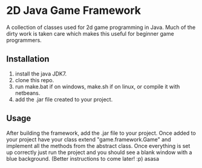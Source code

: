 # 2D Java Game Framework

A collection of classes used for 2d game programming in Java. Much of the dirty work is taken care which makes this useful for beginner game programmers. 

## Installation

1. install the java JDK7.
2. clone this repo.
3. run make.bat if on windows, make.sh if on linux, or compile it with netbeans.
4. add the .jar file created to your project.

## Usage

After building the framework, add the .jar file to your project. Once added to your project have your class extend "game.framework.Game" and implement all the methods from the abstract class. Once everything is set up correctly just run the project and you should see a blank window with a blue background. (Better instructions to come later! :p)
asasa